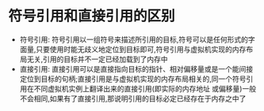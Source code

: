 # 符号引用和直接引用的区别
  - 符号引用: 
    符号引用以一组符号来描述所引用的目标,符号可以是任何形式的字面量,只要使用时能无歧义地定位到目标即可,符号引用与虚拟机实现的内存布局无关,引用的目标并不一定已经加载到了内存中
  - 直接引用:
    直接引用可以是直接指向目标的指针、相对偏移量或是一个能间接定位到目标的句柄;直接引用是与虚拟机实现的内存布局相关的,同一个符号引用在不同虚拟机实例上翻译出来的直接引用(即实际的内存地址
  或偏移量)一般不会相同,如果有了直接引用,那说明引用的目标必定已经存在于内存之中了